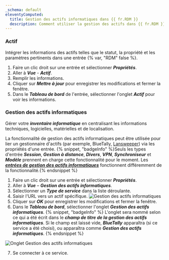 ```yaml
---
_schema: default
eleventyComputed:
  title: Gestion des actifs informatiques dans {{ fr.RDM }}
  description: Comment utiliser la gestion des actifs dans {{ fr.RDM }}.
---
```

### Actif

Intégrer les informations des actifs telles que le statut, la propriété et les paramètres pertinents dans une entrée {% var, "RDM" false %}.

1. Faire un clic droit sur une entrée et sélectionner ***Propriétés***.
2. Aller à ***Vue*** - ***Actif***.
3. Remplir les informations.
4. Cliquer sur ***Mettre à jour*** pour enregistrer les modifications et fermer la fenêtre.
5. Dans le ***Tableau de bord*** de l'entrée, sélectionner l'onglet ***Actif*** pour voir les informations.

### Gestion des actifs informatiques

Gérer votre ***inventaire informatique*** en centralisant les informations techniques, logicielles, matérielles et de localisation.

La fonctionnalité de gestion des actifs informatiques peut être utilisée pour lier un gestionnaire d'actifs (par exemple, BlueTally, [Lansweeper](/rdm/kb/rdm-windows/how-to-articles/lansweeper/)) via les propriétés d'une entrée. {% snippet, "badgeInfo" %}Seuls les types d'entrée ***Session***, ***Gestion à distance***, ***Divers***, ***VPN***, ***Synchroniseur*** et ***Modèle*** prennent en charge cette fonctionnalité pour le moment. Les [***entrées de gestion des actifs informatiques***](https://docs.devolutions.net/rdm/kb/rdm-windows/knowledge-base/it-asset-entry/) fonctionnent différemment de la fonctionnalité.{% endsnippet %}

1. Faire un clic droit sur une entrée et sélectionner ***Propriétés***.
2. Aller à ***Vue*** – ***Gestion des actifs informatiques***.
3. Sélectionner un ***Type de service*** dans la liste déroulante.
4. Saisir l'URL vers un actif spécifique. ![Gestion des actifs informatiques](https://cdnweb.devolutions.net/docs/docs_en_kb_KB0058.png)
5. Cliquer sur ***OK*** pour enregistrer les modifications et fermer la fenêtre.
6. Dans le ***Tableau de bord***, sélectionner l'onglet ***Gestion des actifs informatiques***. {% snippet, "badgeInfo" %}
            L'onglet sera nommé selon ce qui a été écrit dans le ***champ de titre de la gestion des actifs informatiques***. Si le champ est laissé vide, ***BlueTally*** apparaîtra (si ce service a été choisi), ou apparaîtra comme ***Gestion des actifs informatiques***.
            {% endsnippet %}

![Onglet Gestion des actifs informatiques](https://cdnweb.devolutions.net/docs/RDMW6080_2024_2.png "Onglet Gestion des actifs informatiques")

7. Se connecter à ce service.
